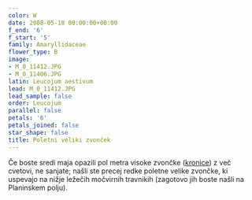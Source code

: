 ```yaml
---
color: W
date: 2008-05-18 00:00:00+00:00
f_end: '6'
f_start: '5'
family: Amaryllidaceae
flower_type: B
image:
- M_0_11412.JPG
- M_0_11406.JPG
latin: Leucojum aestivum
lead: M_0_11412.JPG
lead_sample: false
order: Leucojum
parallel: false
petals: '6'
petals_joined: false
star_shape: false
title: Poletni veliki zvonček
---
```

Če boste sredi maja opazili pol metra visoke zvončke ([kronice](../leucojumvernum/)) z več cvetovi, ne sanjate; našli ste precej redke poletne velike zvončke, ki uspevajo na nižje ležečih močvirnih travnikih (zagotovo jih boste našli na Planinskem polju).
